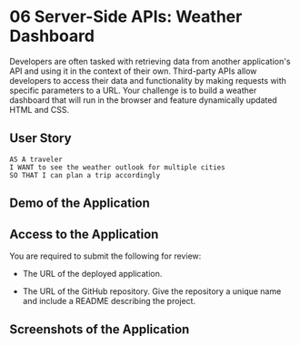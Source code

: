 # 06 Server-Side APIs: Weather Dashboard

Developers are often tasked with retrieving data from another application's API and using it in the context of their own. Third-party APIs allow developers to access their data and functionality by making requests with specific parameters to a URL. Your challenge is to build a weather dashboard that will run in the browser and feature dynamically updated HTML and CSS.


## User Story

```
AS A traveler
I WANT to see the weather outlook for multiple cities
SO THAT I can plan a trip accordingly
```
## Demo of the Application

## Access to the Application

You are required to submit the following for review:

* The URL of the deployed application.

* The URL of the GitHub repository. Give the repository a unique name and include a README describing the project.

## Screenshots of the Application
